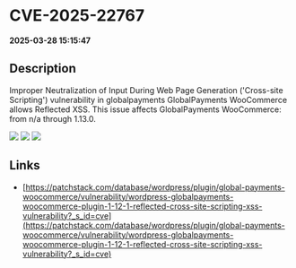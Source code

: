 # CVE-2025-22767

**2025-03-28 15:15:47**

## Description
Improper Neutralization of Input During Web Page Generation ('Cross-site Scripting') vulnerability in globalpayments GlobalPayments WooCommerce allows Reflected XSS. This issue affects GlobalPayments WooCommerce: from n/a through 1.13.0.

![](https://img.shields.io/static/v1?label=Score&message=7.1&color=red)
![](https://img.shields.io/static/v1?label=Severity&message=HIGH&color=red)
![](https://img.shields.io/static/v1?label=CWE&message=XSS&color=green)

## Links
- [https://patchstack.com/database/wordpress/plugin/global-payments-woocommerce/vulnerability/wordpress-globalpayments-woocommerce-plugin-1-12-1-reflected-cross-site-scripting-xss-vulnerability?_s_id=cve](https://patchstack.com/database/wordpress/plugin/global-payments-woocommerce/vulnerability/wordpress-globalpayments-woocommerce-plugin-1-12-1-reflected-cross-site-scripting-xss-vulnerability?_s_id=cve)
